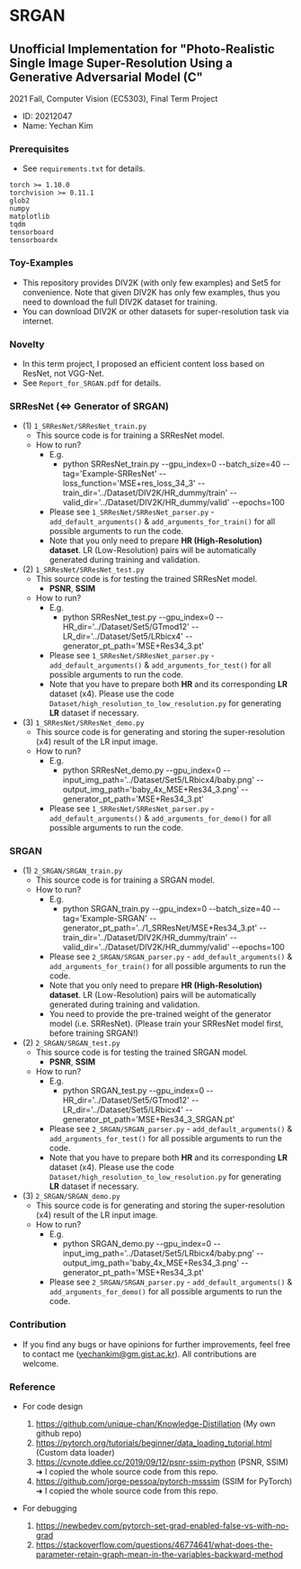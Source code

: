 # SRGAN
## Unofficial Implementation for "Photo-Realistic Single Image Super-Resolution Using a Generative Adversarial Model (C"
2021 Fall, Computer Vision (EC5303), Final Term Project
+ ID: 20212047
+ Name: Yechan Kim

### Prerequisites
- See `requirements.txt` for details.
~~~ME
torch >= 1.10.0
torchvision >= 0.11.1
glob2
numpy
matplotlib
tqdm
tensorboard
tensorboardx
~~~

### Toy-Examples
- This repository provides DIV2K (with only few examples) and Set5 for convenience. Note that given DIV2K has only few examples, thus you need to download the full DIV2K dataset for training.
- You can download DIV2K or other datasets for super-resolution task via internet.

### Novelty
- In this term project, I proposed an efficient content loss based on ResNet, not VGG-Net.
- See `Report_for_SRGAN.pdf` for details.


### SRResNet (⇔ Generator of SRGAN)
- (1) `1_SRResNet/SRResNet_train.py`
  - This source code is for training a SRResNet model.
  - How to run?
    - E.g.
      - python SRResNet_train.py --gpu_index=0 --batch_size=40 --tag='Example-SRResNet' --loss_function='MSE+res_loss_34_3' --train_dir='../Dataset/DIV2K/HR_dummy/train' --valid_dir='../Dataset/DIV2K/HR_dummy/valid' --epochs=100
    - Please see `1_SRResNet/SRResNet_parser.py` - `add_default_arguments()` & `add_arguments_for_train()` for all possible arguments to run the code.
    - Note that you only need to prepare **HR (High-Resolution) dataset**. LR (Low-Resolution) pairs will be automatically generated during training and validation.
- (2) `1_SRResNet/SRResNet_test.py`
  - This source code is for testing the trained SRResNet model.
    - **PSNR**, **SSIM**
  - How to run?
    - E.g.
      - python SRResNet_test.py --gpu_index=0 --HR_dir='../Dataset/Set5/GTmod12' --LR_dir='../Dataset/Set5/LRbicx4' --generator_pt_path='MSE+Res34_3.pt'
    - Please see `1_SRResNet/SRResNet_parser.py` - `add_default_arguments()` & `add_arguments_for_test()` for all possible arguments to run the code.
    - Note that you have to prepare both **HR** and its corresponding **LR** dataset (x4). Please use the code `Dataset/high_resolution_to_low_resolution.py` for generating **LR** dataset if necessary.
- (3) `1_SRResNet/SRResNet_demo.py`
  - This source code is for generating and storing the super-resolution (x4) result of the LR input image.
  - How to run?
    - E.g.
      - python SRResNet_demo.py --gpu_index=0 --input_img_path='../Dataset/Set5/LRbicx4/baby.png' --output_img_path='baby_4x_MSE+Res34_3.png' --generator_pt_path='MSE+Res34_3.pt'
    - Please see `1_SRResNet/SRResNet_parser.py` - `add_default_arguments()` & `add_arguments_for_demo()` for all possible arguments to run the code.

### SRGAN
- (1) `2_SRGAN/SRGAN_train.py`
  - This source code is for training a SRGAN model.
  - How to run?
    - E.g.
      - python SRGAN_train.py --gpu_index=0 --batch_size=40 --tag='Example-SRGAN' --generator_pt_path='../1_SRResNet/MSE+Res34_3.pt' --train_dir='../Dataset/DIV2K/HR_dummy/train' --valid_dir='../Dataset/DIV2K/HR_dummy/valid' --epochs=100
    - Please see `2_SRGAN/SRGAN_parser.py` - `add_default_arguments()` & `add_arguments_for_train()` for all possible arguments to run the code.
    - Note that you only need to prepare **HR (High-Resolution) dataset**. LR (Low-Resolution) pairs will be automatically generated during training and validation.
    - You need to provide the pre-trained weight of the generator model (i.e. SRResNet). (Please train your SRResNet model first, before training SRGAN!)
- (2) `2_SRGAN/SRGAN_test.py`
  - This source code is for testing the trained SRGAN model.
    - **PSNR**, **SSIM**
  - How to run?
    - E.g.
      - python SRGAN_test.py --gpu_index=0 --HR_dir='../Dataset/Set5/GTmod12' --LR_dir='../Dataset/Set5/LRbicx4' --generator_pt_path='MSE+Res34_3_SRGAN.pt'
    - Please see `2_SRGAN/SRGAN_parser.py` - `add_default_arguments()` & `add_arguments_for_test()` for all possible arguments to run the code.
    - Note that you have to prepare both **HR** and its corresponding **LR** dataset (x4). Please use the code `Dataset/high_resolution_to_low_resolution.py` for generating **LR** dataset if necessary.
- (3) `2_SRGAN/SRGAN_demo.py`
  - This source code is for generating and storing the super-resolution (x4) result of the LR input image.
  - How to run?
    - E.g.
      - python SRGAN_demo.py --gpu_index=0 --input_img_path='../Dataset/Set5/LRbicx4/baby.png' --output_img_path='baby_4x_MSE+Res34_3.png' --generator_pt_path='MSE+Res34_3.pt'
    - Please see `2_SRGAN/SRGAN_parser.py` - `add_default_arguments()` & `add_arguments_for_demo()` for all possible arguments to run the code.

### Contribution
- If you find any bugs or have opinions for further improvements, feel free to contact me (yechankim@gm.gist.ac.kr). All contributions are welcome.

### Reference
- For code design
  1. https://github.com/unique-chan/Knowledge-Distillation (My own github repo)
  2. https://pytorch.org/tutorials/beginner/data_loading_tutorial.html (Custom data loader)
  3. https://cvnote.ddlee.cc/2019/09/12/psnr-ssim-python (PSNR, SSIM) ➜ I copied the whole source code from this repo.
  4. https://github.com/jorge-pessoa/pytorch-msssim (SSIM for PyTorch) ➜ I copied the whole source code from this repo.


- For debugging
  1. https://newbedev.com/pytorch-set-grad-enabled-false-vs-with-no-grad
  2. https://stackoverflow.com/questions/46774641/what-does-the-parameter-retain-graph-mean-in-the-variables-backward-method
